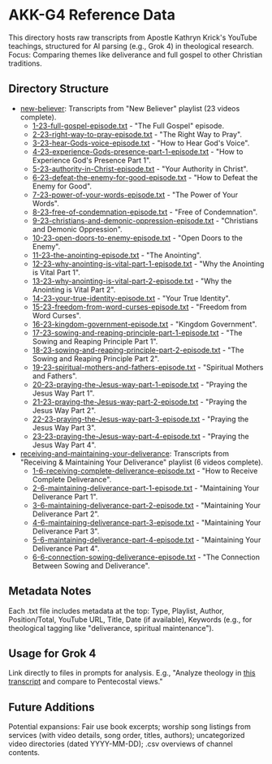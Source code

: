 # AKK-G4 Reference Data

This directory hosts raw transcripts from Apostle Kathryn Krick's YouTube teachings, structured for AI parsing (e.g., Grok 4) in theological research. Focus: Comparing themes like deliverance and full gospel to other Christian traditions.

## Directory Structure
- [new-believer](./new-believer/): Transcripts from "New Believer" playlist (23 videos complete).
  - [1-23-full-gospel-episode.txt](./new-believer/1-23-full-gospel-episode.txt) - "The Full Gospel" episode.
  - [2-23-right-way-to-pray-episode.txt](./new-believer/2-23-right-way-to-pray-episode.txt) - "The Right Way to Pray".
  - [3-23-hear-Gods-voice-episode.txt](./new-believer/3-23-hear-Gods-voice-episode.txt) - "How to Hear God's Voice".
  - [4-23-experience-Gods-presence-part-1-episode.txt](./new-believer/4-23-experience-Gods-presence-part-1-episode.txt) - "How to Experience God's Presence Part 1".
  - [5-23-authority-in-Christ-episode.txt](./new-believer/5-23-authority-in-Christ-episode.txt) - "Your Authority in Christ".
  - [6-23-defeat-the-enemy-for-good-episode.txt](./new-believer/6-23-defeat-the-enemy-for-good-episode.txt) - "How to Defeat the Enemy for Good".
  - [7-23-power-of-your-words-episode.txt](./new-believer/7-23-power-of-your-words-episode.txt) - "The Power of Your Words".
  - [8-23-free-of-condemnation-episode.txt](./new-believer/8-23-free-of-condemnation-episode.txt) - "Free of Condemnation".
  - [9-23-christians-and-demonic-oppression-episode.txt](./new-believer/9-23-christians-and-demonic-oppression-episode.txt) - "Christians and Demonic Oppression".
  - [10-23-open-doors-to-enemy-episode.txt](./new-believer/10-23-open-doors-to-enemy-episode.txt) - "Open Doors to the Enemy".
  - [11-23-the-anointing-episode.txt](./new-believer/11-23-the-anointing-episode.txt) - "The Anointing".
  - [12-23-why-anointing-is-vital-part-1-episode.txt](./new-believer/12-23-why-anointing-is-vital-part-1-episode.txt) - "Why the Anointing is Vital Part 1".
  - [13-23-why-anointing-is-vital-part-2-episode.txt](./new-believer/13-23-why-anointing-is-vital-part-2-episode.txt) - "Why the Anointing is Vital Part 2".
  - [14-23-your-true-identity-episode.txt](./new-believer/14-23-your-true-identity-episode.txt) - "Your True Identity".
  - [15-23-freedom-from-word-curses-episode.txt](./new-believer/15-23-freedom-from-word-curses-episode.txt) - "Freedom from Word Curses".
  - [16-23-kingdom-government-episode.txt](./new-believer/16-23-kingdom-government-episode.txt) - "Kingdom Government".
  - [17-23-sowing-and-reaping-principle-part-1-episode.txt](./new-believer/17-23-sowing-and-reaping-principle-part-1-episode.txt) - "The Sowing and Reaping Principle Part 1".
  - [18-23-sowing-and-reaping-principle-part-2-episode.txt](./new-believer/18-23-sowing-and-reaping-principle-part-2-episode.txt) - "The Sowing and Reaping Principle Part 2".
  - [19-23-spiritual-mothers-and-fathers-episode.txt](./new-believer/19-23-spiritual-mothers-and-fathers-episode.txt) - "Spiritual Mothers and Fathers".
  - [20-23-praying-the-Jesus-way-part-1-episode.txt](./new-believer/20-23-praying-the-Jesus-way-part-1-episode.txt) - "Praying the Jesus Way Part 1".
  - [21-23-praying-the-Jesus-way-part-2-episode.txt](./new-believer/21-23-praying-the-Jesus-way-part-2-episode.txt) - "Praying the Jesus Way Part 2".
  - [22-23-praying-the-Jesus-way-part-3-episode.txt](./new-believer/22-23-praying-the-Jesus-way-part-3-episode.txt) - "Praying the Jesus Way Part 3".
  - [23-23-praying-the-Jesus-way-part-4-episode.txt](./new-believer/23-23-praying-the-Jesus-way-part-4-episode.txt) - "Praying the Jesus Way Part 4".
- [receiving-and-maintaining-your-deliverance](./receiving-and-maintaining-your-deliverance/): Transcripts from "Receiving & Maintaining Your Deliverance" playlist (6 videos complete).
  - [1-6-receiving-complete-deliverance-episode.txt](./receiving-and-maintaining-your-deliverance/1-6-receiving-complete-deliverance-episode.txt) - "How to Receive Complete Deliverance".
  - [2-6-maintaining-deliverance-part-1-episode.txt](./receiving-and-maintaining-your-deliverance/2-6-maintaining-deliverance-part-1-episode.txt) - "Maintaining Your Deliverance Part 1".
  - [3-6-maintaining-deliverance-part-2-episode.txt](./receiving-and-maintaining-your-deliverance/3-6-maintaining-deliverance-part-2-episode.txt) - "Maintaining Your Deliverance Part 2".
  - [4-6-maintaining-deliverance-part-3-episode.txt](./receiving-and-maintaining-your-deliverance/4-6-maintaining-deliverance-part-3-episode.txt) - "Maintaining Your Deliverance Part 3".
  - [5-6-maintaining-deliverance-part-4-episode.txt](./receiving-and-maintaining-your-deliverance/5-6-maintaining-deliverance-part-4-episode.txt) - "Maintaining Your Deliverance Part 4".
  - [6-6-connection-sowing-deliverance-episode.txt](./receiving-and-maintaining-your-deliverance/6-6-connection-sowing-deliverance-episode.txt) - "The Connection Between Sowing and Deliverance".

## Metadata Notes
Each .txt file includes metadata at the top: Type, Playlist, Author, Position/Total, YouTube URL, Title, Date (if available), Keywords (e.g., for theological tagging like "deliverance, spiritual maintenance").

## Usage for Grok 4
Link directly to files in prompts for analysis. E.g., "Analyze theology in [this transcript](https://markusisaksson1982.github.io/AKK-G4/receiving-and-maintaining-your-deliverance/1-6-receiving-complete-deliverance-episode.txt) and compare to Pentecostal views."

## Future Additions
Potential expansions: Fair use book excerpts; worship song listings from services (with video details, song order, titles, authors); uncategorized video directories (dated YYYY-MM-DD); .csv overviews of channel contents.
